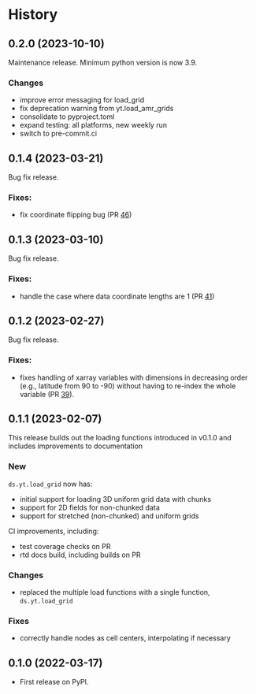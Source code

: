 # History

## 0.2.0 (2023-10-10)

Maintenance release. Minimum python version is now 3.9.

### Changes
* improve error messaging for load_grid
* fix deprecation warning from yt.load_amr_grids
* consolidate to pyproject.toml
* expand testing: all platforms, new weekly run
* switch to pre-commit.ci

## 0.1.4 (2023-03-21)

Bug fix release.

### Fixes:
* fix coordinate flipping bug (PR [46](https://github.com/data-exp-lab/yt_xarray/pull/46))
## 0.1.3 (2023-03-10)

Bug fix release.

### Fixes:
* handle the case where data coordinate lengths are 1 (PR [41](https://github.com/data-exp-lab/yt_xarray/pull/41))

## 0.1.2 (2023-02-27)

Bug fix release.

### Fixes:
* fixes handling of xarray variables with dimensions in decreasing
  order (e.g., latitude from 90 to -90) without
having to re-index the whole variable (PR [39](https://github.com/data-exp-lab/yt_xarray/pull/39)).

## 0.1.1 (2023-02-07)

This release builds out the loading functions introduced in v0.1.0 and includes
improvements to documentation

### New

`ds.yt.load_grid` now has:
* initial support for loading 3D uniform grid data with chunks
* support for 2D fields for non-chunked data
* support for stretched (non-chunked) and uniform grids

CI improvements, including:
* test coverage checks on PR
* rtd docs build, including builds on PR

### Changes
* replaced the multiple load functions with a single function, `ds.yt.load_grid`

### Fixes
* correctly handle nodes as cell centers, interpolating if necessary

## 0.1.0 (2022-03-17)
* First release on PyPI.
